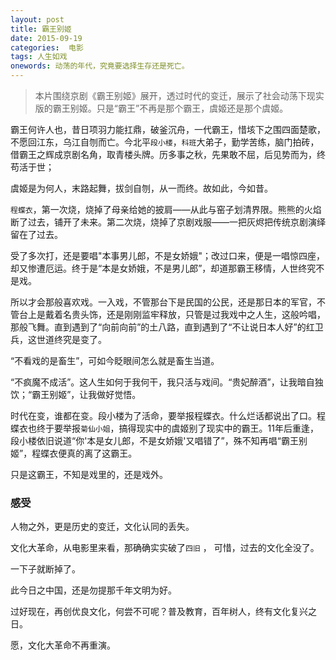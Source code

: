 ```yaml
---
layout: post
title: 霸王别姬
date: 2015-09-19
categories:  电影
tags: 人生如戏
onewords: 动荡的年代，究竟要选择生存还是死亡。
---
```

> 本片围绕京剧《霸王别姬》展开，透过时代的变迁，展示了社会动荡下现实版的霸王别姬。只是“霸王”不再是那个霸王，虞姬还是那个虞姬。

霸王何许人也，昔日项羽力能扛鼎，破釜沉舟，一代霸王，惜垓下之围四面楚歌，不愿回江东，乌江自刎而亡。今北平`段小楼`，`科班`大弟子，勤学苦练，脑门拍砖，借霸王之辉成京剧名角，取青楼头牌。历多事之秋，先果敢不屈，后见势而为，终苟活于世；

虞姬是为何人，末路起舞，拔剑自刎，从一而终。故如此，今如昔。

`程蝶衣`，第一次烧，烧掉了母亲给她的披肩——从此与窑子划清界限。熊熊的火焰断了过去，铺开了未来。第二次烧，烧掉了京剧戏服——一把灰烬把传统京剧演绎留在了过去。

受了多次打，还是要唱"本事男儿郎，不是女娇娥"；改过口来，便是一唱惊四座，却又惨遭厄运。终于是“本是女娇娥，不是男儿郎”，却道那霸王移情，人世终究不是戏。

所以才会那般喜欢戏。一入戏，不管那台下是民国的公民，还是那日本的军官，不管台上是戴着名贵头饰，还是刚刚监牢释放，只管是过我戏中之人生，这般吟唱，那般飞舞。直到遇到了“向前向前”的土八路，直到遇到了“不让说日本人好”的红卫兵，这世道终究是变了。

“不看戏的是畜生”，可如今眨眼间怎么就是畜生当道。

“不疯魔不成活”。这人生如何于我何干，我只活与戏间。“贵妃醉酒”，让我暗自独饮；“霸王别姬”，让我做好觉悟。

时代在变，谁都在变。段小楼为了活命，要举报程蝶衣。什么烂话都说出了口。程蝶衣也终于要举报`菊仙小姐`，搞得现实中的虞姬别了现实中的霸王。11年后重逢，段小楼依旧说道“你'本是女儿郎，不是女娇娥'又唱错了”，殊不知再唱“霸王别姬”，程蝶衣便真的离了这霸王。

只是这霸王，不知是戏里的，还是戏外。

### 感受

人物之外，更是历史的变迁，文化认同的丢失。

文化大革命，从电影里来看，那确确实实破了`四旧` ， 可惜，过去的文化全没了。

一下子就断掉了。

此今日之中国，还是勿提那千年文明为好。

过好现在，再创优良文化，何尝不可呢？普及教育，百年树人，终有文化复兴之日。

愿，文化大革命不再重演。


